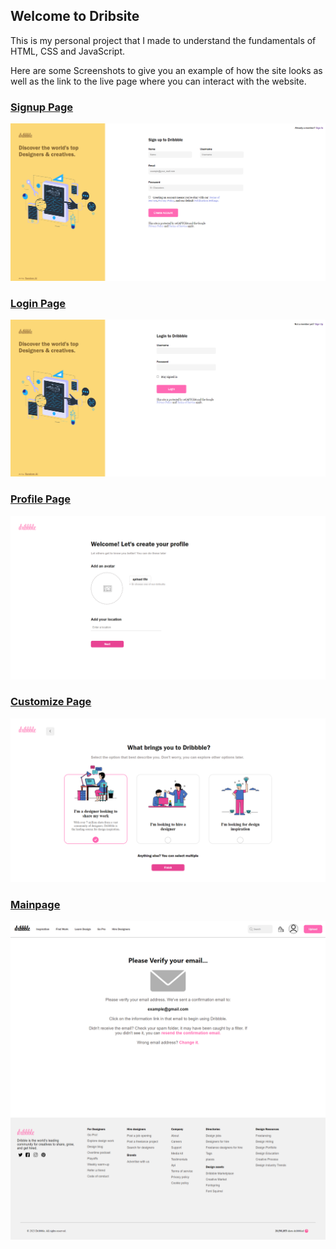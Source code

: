 <h2>Welcome to Dribsite</h2>
<p>
This is my personal project that I made to understand the fundamentals of HTML, CSS and JavaScript.<br>

Here are some Screenshots to give you an example of how the site looks as well as the link to the live page where you can interact with the website.

<a href="https://zolaontop1.github.io/dribsite/"> 

</p>

<h3>Signup Page</h3>
<img src="./Screenshots/signup.png">

<h3>Login Page</h3>
<img src="./Screenshots/login.png">

<h3>Profile Page</h3>
<img src="./Screenshots/profile.png">

<h3>Customize Page</h3> 
<img src="./Screenshots/customize.png">

<h3>Mainpage</h3>
<img src="./Screenshots/mainpage.png">

